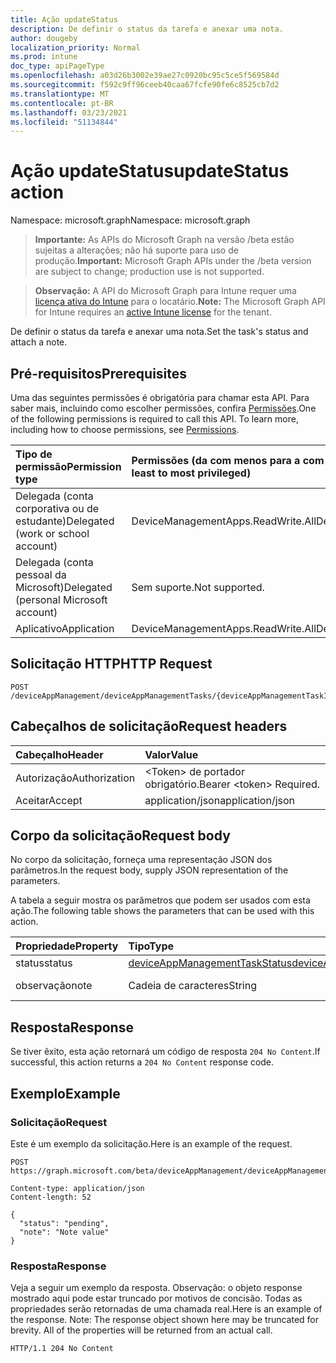 ```yaml
---
title: Ação updateStatus
description: De definir o status da tarefa e anexar uma nota.
author: dougeby
localization_priority: Normal
ms.prod: intune
doc_type: apiPageType
ms.openlocfilehash: a03d26b3002e39ae27c0920bc95c5ce5f569584d
ms.sourcegitcommit: f592c9ff96ceeb40caa67fcfe90fe6c8525cb7d2
ms.translationtype: MT
ms.contentlocale: pt-BR
ms.lasthandoff: 03/23/2021
ms.locfileid: "51134844"
---
```

# <a name="updatestatus-action"></a><span data-ttu-id="b693d-103">Ação updateStatus</span><span class="sxs-lookup"><span data-stu-id="b693d-103">updateStatus action</span></span>

<span data-ttu-id="b693d-104">Namespace: microsoft.graph</span><span class="sxs-lookup"><span data-stu-id="b693d-104">Namespace: microsoft.graph</span></span>

> <span data-ttu-id="b693d-105">**Importante:** As APIs do Microsoft Graph na versão /beta estão sujeitas a alterações; não há suporte para uso de produção.</span><span class="sxs-lookup"><span data-stu-id="b693d-105">**Important:** Microsoft Graph APIs under the /beta version are subject to change; production use is not supported.</span></span>

> <span data-ttu-id="b693d-106">**Observação:** A API do Microsoft Graph para Intune requer uma [licença ativa do Intune](https://go.microsoft.com/fwlink/?linkid=839381) para o locatário.</span><span class="sxs-lookup"><span data-stu-id="b693d-106">**Note:** The Microsoft Graph API for Intune requires an [active Intune license](https://go.microsoft.com/fwlink/?linkid=839381) for the tenant.</span></span>

<span data-ttu-id="b693d-107">De definir o status da tarefa e anexar uma nota.</span><span class="sxs-lookup"><span data-stu-id="b693d-107">Set the task's status and attach a note.</span></span>

## <a name="prerequisites"></a><span data-ttu-id="b693d-108">Pré-requisitos</span><span class="sxs-lookup"><span data-stu-id="b693d-108">Prerequisites</span></span>
<span data-ttu-id="b693d-p101">Uma das seguintes permissões é obrigatória para chamar esta API. Para saber mais, incluindo como escolher permissões, confira [Permissões](/graph/permissions-reference).</span><span class="sxs-lookup"><span data-stu-id="b693d-p101">One of the following permissions is required to call this API. To learn more, including how to choose permissions, see [Permissions](/graph/permissions-reference).</span></span>

|<span data-ttu-id="b693d-111">Tipo de permissão</span><span class="sxs-lookup"><span data-stu-id="b693d-111">Permission type</span></span>|<span data-ttu-id="b693d-112">Permissões (da com menos para a com mais privilégios)</span><span class="sxs-lookup"><span data-stu-id="b693d-112">Permissions (from least to most privileged)</span></span>|
|:---|:---|
|<span data-ttu-id="b693d-113">Delegada (conta corporativa ou de estudante)</span><span class="sxs-lookup"><span data-stu-id="b693d-113">Delegated (work or school account)</span></span>|<span data-ttu-id="b693d-114">DeviceManagementApps.ReadWrite.All</span><span class="sxs-lookup"><span data-stu-id="b693d-114">DeviceManagementApps.ReadWrite.All</span></span>|
|<span data-ttu-id="b693d-115">Delegada (conta pessoal da Microsoft)</span><span class="sxs-lookup"><span data-stu-id="b693d-115">Delegated (personal Microsoft account)</span></span>|<span data-ttu-id="b693d-116">Sem suporte.</span><span class="sxs-lookup"><span data-stu-id="b693d-116">Not supported.</span></span>|
|<span data-ttu-id="b693d-117">Aplicativo</span><span class="sxs-lookup"><span data-stu-id="b693d-117">Application</span></span>|<span data-ttu-id="b693d-118">DeviceManagementApps.ReadWrite.All</span><span class="sxs-lookup"><span data-stu-id="b693d-118">DeviceManagementApps.ReadWrite.All</span></span>|

## <a name="http-request"></a><span data-ttu-id="b693d-119">Solicitação HTTP</span><span class="sxs-lookup"><span data-stu-id="b693d-119">HTTP Request</span></span>
<!-- {
  "blockType": "ignored"
}
-->
``` http
POST /deviceAppManagement/deviceAppManagementTasks/{deviceAppManagementTaskId}/updateStatus
```

## <a name="request-headers"></a><span data-ttu-id="b693d-120">Cabeçalhos de solicitação</span><span class="sxs-lookup"><span data-stu-id="b693d-120">Request headers</span></span>
|<span data-ttu-id="b693d-121">Cabeçalho</span><span class="sxs-lookup"><span data-stu-id="b693d-121">Header</span></span>|<span data-ttu-id="b693d-122">Valor</span><span class="sxs-lookup"><span data-stu-id="b693d-122">Value</span></span>|
|:---|:---|
|<span data-ttu-id="b693d-123">Autorização</span><span class="sxs-lookup"><span data-stu-id="b693d-123">Authorization</span></span>|<span data-ttu-id="b693d-124">&lt;Token&gt; de portador obrigatório.</span><span class="sxs-lookup"><span data-stu-id="b693d-124">Bearer &lt;token&gt; Required.</span></span>|
|<span data-ttu-id="b693d-125">Aceitar</span><span class="sxs-lookup"><span data-stu-id="b693d-125">Accept</span></span>|<span data-ttu-id="b693d-126">application/json</span><span class="sxs-lookup"><span data-stu-id="b693d-126">application/json</span></span>|

## <a name="request-body"></a><span data-ttu-id="b693d-127">Corpo da solicitação</span><span class="sxs-lookup"><span data-stu-id="b693d-127">Request body</span></span>
<span data-ttu-id="b693d-128">No corpo da solicitação, forneça uma representação JSON dos parâmetros.</span><span class="sxs-lookup"><span data-stu-id="b693d-128">In the request body, supply JSON representation of the parameters.</span></span>

<span data-ttu-id="b693d-129">A tabela a seguir mostra os parâmetros que podem ser usados com esta ação.</span><span class="sxs-lookup"><span data-stu-id="b693d-129">The following table shows the parameters that can be used with this action.</span></span>

|<span data-ttu-id="b693d-130">Propriedade</span><span class="sxs-lookup"><span data-stu-id="b693d-130">Property</span></span>|<span data-ttu-id="b693d-131">Tipo</span><span class="sxs-lookup"><span data-stu-id="b693d-131">Type</span></span>|<span data-ttu-id="b693d-132">Descrição</span><span class="sxs-lookup"><span data-stu-id="b693d-132">Description</span></span>|
|:---|:---|:---|
|<span data-ttu-id="b693d-133">status</span><span class="sxs-lookup"><span data-stu-id="b693d-133">status</span></span>|[<span data-ttu-id="b693d-134">deviceAppManagementTaskStatus</span><span class="sxs-lookup"><span data-stu-id="b693d-134">deviceAppManagementTaskStatus</span></span>](../resources/intune-partnerintegration-deviceappmanagementtaskstatus.md)|<span data-ttu-id="b693d-135">O status</span><span class="sxs-lookup"><span data-stu-id="b693d-135">The status</span></span>|
|<span data-ttu-id="b693d-136">observação</span><span class="sxs-lookup"><span data-stu-id="b693d-136">note</span></span>|<span data-ttu-id="b693d-137">Cadeia de caracteres</span><span class="sxs-lookup"><span data-stu-id="b693d-137">String</span></span>|<span data-ttu-id="b693d-138">A observação</span><span class="sxs-lookup"><span data-stu-id="b693d-138">The note</span></span>|



## <a name="response"></a><span data-ttu-id="b693d-139">Resposta</span><span class="sxs-lookup"><span data-stu-id="b693d-139">Response</span></span>
<span data-ttu-id="b693d-140">Se tiver êxito, esta ação retornará um código de resposta `204 No Content`.</span><span class="sxs-lookup"><span data-stu-id="b693d-140">If successful, this action returns a `204 No Content` response code.</span></span>

## <a name="example"></a><span data-ttu-id="b693d-141">Exemplo</span><span class="sxs-lookup"><span data-stu-id="b693d-141">Example</span></span>

### <a name="request"></a><span data-ttu-id="b693d-142">Solicitação</span><span class="sxs-lookup"><span data-stu-id="b693d-142">Request</span></span>
<span data-ttu-id="b693d-143">Este é um exemplo da solicitação.</span><span class="sxs-lookup"><span data-stu-id="b693d-143">Here is an example of the request.</span></span>
``` http
POST https://graph.microsoft.com/beta/deviceAppManagement/deviceAppManagementTasks/{deviceAppManagementTaskId}/updateStatus

Content-type: application/json
Content-length: 52

{
  "status": "pending",
  "note": "Note value"
}
```

### <a name="response"></a><span data-ttu-id="b693d-144">Resposta</span><span class="sxs-lookup"><span data-stu-id="b693d-144">Response</span></span>
<span data-ttu-id="b693d-p102">Veja a seguir um exemplo da resposta. Observação: o objeto response mostrado aqui pode estar truncado por motivos de concisão. Todas as propriedades serão retornadas de uma chamada real.</span><span class="sxs-lookup"><span data-stu-id="b693d-p102">Here is an example of the response. Note: The response object shown here may be truncated for brevity. All of the properties will be returned from an actual call.</span></span>
``` http
HTTP/1.1 204 No Content
```




